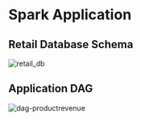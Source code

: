 # Spark Application

## Retail Database Schema 

  ![retail_db](https://user-images.githubusercontent.com/7428555/33092798-37222b68-cec9-11e7-8595-d0b2f4a1333b.jpg)


## Application DAG

![dag-productrevenue](https://user-images.githubusercontent.com/7428555/33091792-1f402aa2-cec6-11e7-981b-0781cb991dd7.PNG)

